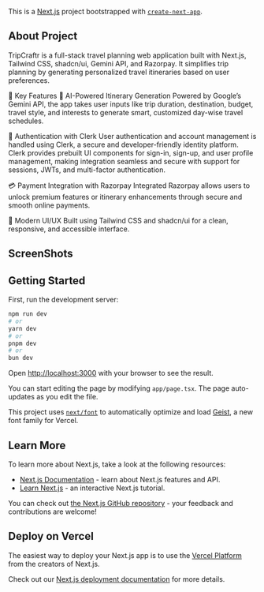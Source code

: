 This is a [Next.js](https://nextjs.org) project bootstrapped with [`create-next-app`](https://nextjs.org/docs/app/api-reference/cli/create-next-app).

## About Project

TripCraftr is a full-stack travel planning web application built with Next.js, Tailwind CSS, shadcn/ui, Gemini API, and Razorpay. It simplifies trip planning by generating personalized travel itineraries based on user preferences.

🚀 Key Features
🧠 AI-Powered Itinerary Generation
Powered by Google’s Gemini API, the app takes user inputs like trip duration, destination, budget, travel style, and interests to generate smart, customized day-wise travel schedules.

🔐 Authentication with Clerk
User authentication and account management is handled using Clerk, a secure and developer-friendly identity platform. Clerk provides prebuilt UI components for sign-in, sign-up, and user profile management, making integration seamless and secure with support for sessions, JWTs, and multi-factor authentication.

💳 Payment Integration with Razorpay
Integrated Razorpay allows users to unlock premium features or itinerary enhancements through secure and smooth online payments.

💅 Modern UI/UX
Built using Tailwind CSS and shadcn/ui for a clean, responsive, and accessible interface.

## ScreenShots



## Getting Started

First, run the development server:

```bash
npm run dev
# or
yarn dev
# or
pnpm dev
# or
bun dev
```


Open [http://localhost:3000](http://localhost:3000) with your browser to see the result.

You can start editing the page by modifying `app/page.tsx`. The page auto-updates as you edit the file.

This project uses [`next/font`](https://nextjs.org/docs/app/building-your-application/optimizing/fonts) to automatically optimize and load [Geist](https://vercel.com/font), a new font family for Vercel.

## Learn More

To learn more about Next.js, take a look at the following resources:

- [Next.js Documentation](https://nextjs.org/docs) - learn about Next.js features and API.
- [Learn Next.js](https://nextjs.org/learn) - an interactive Next.js tutorial.

You can check out [the Next.js GitHub repository](https://github.com/vercel/next.js) - your feedback and contributions are welcome!

## Deploy on Vercel

The easiest way to deploy your Next.js app is to use the [Vercel Platform](https://vercel.com/new?utm_medium=default-template&filter=next.js&utm_source=create-next-app&utm_campaign=create-next-app-readme) from the creators of Next.js.

Check out our [Next.js deployment documentation](https://nextjs.org/docs/app/building-your-application/deploying) for more details.
